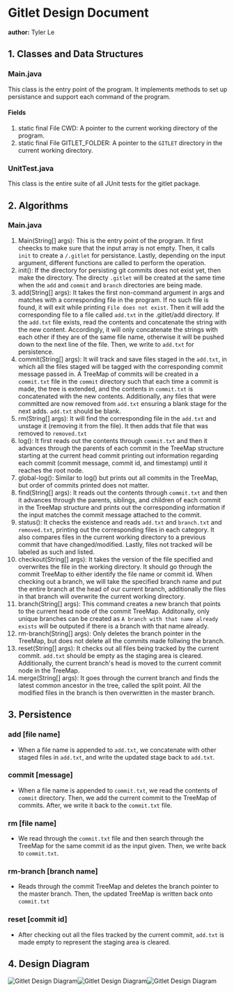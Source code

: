 # Gitlet Design Document
**author:** Tyler Le

## 1. Classes and Data Structures
### Main.java
This class is the entry point of the program. It implements methods to set up persistance and support each command of the program.

#### Fields

1. static final File CWD: A pointer to the current working directory of the program.
2. static final File GITLET_FOLDER: A pointer to the `GITLET` directory in the current working directory.

### UnitTest.java
This class is the entire suite of all JUnit tests for the gitlet package.

## 2. Algorithms

### Main.java
1. Main(String[] args): This is the entry point of the program. It first cheecks to make sure that the input array is not empty. Then, it calls `init` to create a `/.gitlet` for persistance. Lastly, depending on the input argument, different functions are called to perform the operation. 
2. init(): If the directory for persisting git commits does not exist yet, then make the directory. The directy `.gitlet` will be created at the same time when the `add` and `commit` and `branch` directories are being made.
3. add(String[] args): It takes the first non-command argument in args and matches with a corresponding file in the program. If no such file is found, it will exit while printing `File does not exist`. Then it will add the corresponding file to a file called `add.txt` in the .gitlet/add directory. If the `add.txt` file exists, read the contents and concatenate the string with the new content. Accordingly, it will only concatenate the strings with each other if they are of the same file name, otherwise it will be pushed down to the next line of the file. Then, we write to `add.txt` for persistence.
4. commit(String[] args): It will track and save files staged in the `add.txt`, in which all the files staged will be tagged with the corresponding commit message passed in. A TreeMap of commits will be created in a `commit.txt` file in the `commit` directory such that each time a commit is made, the tree is extended, and the contents in `commit.txt` is concatenated with the new contents. Additionally, any files that were committed are now removed from `add.txt` ensuring a blank stage for the next adds. `add.txt` should be blank.
5. rm(String[] args): It will find the corresponding file in the `add.txt` and unstage it (removing it from the file). It then adds that file that was removed to `removed.txt`
6. log(): It first reads out the contents through `commit.txt` and then it advances through the parents of each commit in the TreeMap structure starting at the current head commit printing out information regarding each commit (commit message, commit id, and timestamp) until it reaches the root node.
7. global-log(): Similar to log() but prints out all commits in the TreeMap, but order of commits printed does not matter.
8. find(String[] args): It reads out the contents through `commit.txt` and then it advances through the parents, siblings, and children of each commit in the TreeMap structure and prints out the corresponding information if the input matches the commit message attached to the commit.
9. status(): It checks the existence and reads `add.txt` and `branch.txt` and `removed.txt`, printing out the corresponding files in each category. It also compares files in the current working directory to a previous commit that have changed/modified. Lastly, files not tracked will be labeled as such and listed.
10. checkout(String[] args): It takes the version of the file specified and overwrites the file in the working directory. It should go through the commit TreeMap to either identify the file name or commit id. When checking out a branch, we will take the specified branch name and put the entire branch at the head of our current branch, additionally the files in that branch will overwrite the current working directory.
11. branch(String[] args): This command creates a new branch that points to the current head node of the commit TreeMap. Additonally, only unique branches can be created as `A branch with that name already exists` will be outputed if there is a branch with that name already.
12. rm-branch(String[] args): Only deletes the branch pointer in the TreeMap, but does not delete all the commits made follwing the branch. 
13. reset(String[] args): It checks out all files being tracked by the current commit. `add.txt` should be empty as the staging area is cleared. Additionally, the current branch's head is moved to the current commit node in the TreeMap.
14. merge(String[] args): It goes through the current branch and finds the latest common ancestor in the tree, called the split point. All the modified files in the branch is then overwritten in the master branch.

## 3. Persistence

### add [file name]
- When a file name is appended to `add.txt`, we concatenate with other staged files in `add.txt`, and write the updated stage back to `add.txt`.

### commit [message]
- When a file name is appended to `commit.txt`, we read the contents of `commit` directory. Then, we add the current commit to the TreeMap of commits. After, we write it back to the `commit.txt` file. 

### rm [file name]
- We read through the `commit.txt` file and then search through the TreeMap for the same commit id as the input given. Then, we write back to `commit.txt`.

### rm-branch [branch name]
- Reads through the commit TreeMap and deletes the branch pointer to the master branch. Then, the updated TreeMap is written back onto `commit.txt`

### reset [commit id]
- After checking out all the files tracked by the current commit, `add.txt` is made empty to represent the staging area is cleared.

## 4. Design Diagram
![Gitlet Design Diagram](gitlet-design-0.png)![Gitlet Design Diagram](gitlet-design-1.png)![Gitlet Design Diagram](gitlet-design-2.png)


